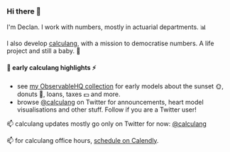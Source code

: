 ### Hi there 👋

I'm Declan. I work with numbers, mostly in actuarial departments. 📊  

I also develop [calculang](https://github.com/calculang/calculang), with a mission to democratise numbers. A life project and still a baby. :seedling:

#### 🐣 early calculang highlights ⚡

- see [my ObservableHQ collection](https://observablehq.com/collection/@declann/calculang) for early models about the sunset 🌞, donuts 🍩, loans, taxes 💵 and more.
- browse [@calculang](https://twitter.com/calculang) on Twitter for announcements, heart model visualisations and other stuff. Follow if you are a Twitter user!

📫 calculang updates mostly go only on Twitter for now: [@calculang](https://twitter.com/calculang)

📫 for calculang office hours, [schedule on Calendly](https://calendly.com/dcnconsulting/calculang-office-hours-20).

<!--
**declann/declann** is a ✨ _special_ ✨ repository because its `README.md` (this file) appears on your GitHub profile.

Here are some ideas to get you started:

- 🔭 I’m currently working on ...
- 🌱 I’m currently learning ...
- 👯 I’m looking to collaborate on ...
- 🤔 I’m looking for help with ...
- 💬 Ask me about ...
- 📫 How to reach me: ...
- 😄 Pronouns: ...
- ⚡ Fun fact: ...
-->
